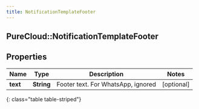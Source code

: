 ```yaml
---
title: NotificationTemplateFooter
---
```

## PureCloud::NotificationTemplateFooter

## Properties

|Name | Type | Description | Notes|
|------------ | ------------- | ------------- | -------------|
| **text** | **String** | Footer text. For WhatsApp, ignored | [optional] |
{: class="table table-striped"}


